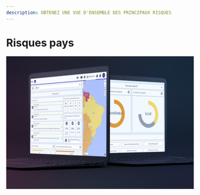 ```yaml
---
description: OBTENEZ UNE VUE D'ENSEMBLE DES PRINCIPAUX RISQUES
---
```


# Risques pays

![](../.gitbook/assets/ci-cover%20%289%29.JPG)

